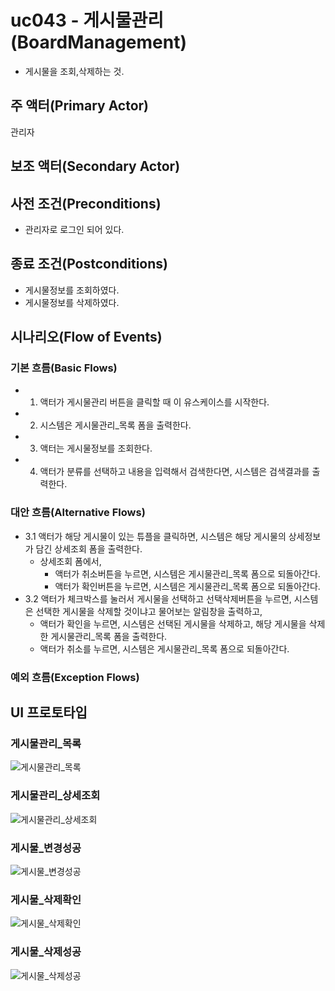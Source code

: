 # uc043 - 게시물관리(BoardManagement)
- 게시물을 조회,삭제하는 것.

## 주 액터(Primary Actor)
관리자

## 보조 액터(Secondary Actor)


## 사전 조건(Preconditions)
- 관리자로 로그인 되어 있다.

## 종료 조건(Postconditions)
- 게시물정보를 조회하였다.
- 게시물정보를 삭제하였다.

## 시나리오(Flow of Events)

### 기본 흐름(Basic Flows)

- 1. 액터가 게시물관리 버튼을 클릭할 때 이 유스케이스를 시작한다.
- 2. 시스템은 게시물관리_목록 폼을 출력한다.
- 3. 액터는 게시물정보를 조회한다.
- 4. 액터가 분류를 선택하고 내용을 입력해서 검색한다면, 시스템은 검색결과를 출력한다.


### 대안 흐름(Alternative Flows)

- 3.1 액터가 해당 게시물이 있는 튜플을 클릭하면, 시스템은 해당 게시물의 상세정보가 담긴 상세조회 폼을 출력한다.
    - 상세조회 폼에서,
        - 액터가 취소버튼을 누르면, 시스템은 게시물관리_목록 폼으로 되돌아간다.
        - 액터가 확인버튼을 누르면, 시스템은 게시물관리_목록 폼으로 되돌아간다.
- 3.2 액터가 체크박스를 눌러서 게시물을 선택하고 선택삭제버튼을 누르면, 시스템은 선택한 게시물을 삭제할 것이냐고 물어보는 알림창을 출력하고,
    - 액터가 확인을 누르면, 시스템은 선택된 게시물을 삭제하고, 해당 게시물을 삭제한 게시물관리_목록 폼을 출력한다.
    - 액터가 취소를 누르면, 시스템은 게시물관리_목록 폼으로 되돌아간다.


### 예외 흐름(Exception Flows)


## UI 프로토타입

### 게시물관리_목록
![게시물관리_목록](./images/uc043-list.jpg)

### 게시물관리_상세조회
![게시물관리_상세조회](./images/uc043-detail.jpg)

### 게시물_변경성공
![게시물_변경성공](./images/uc043-detail_success.jpg)

### 게시물_삭제확인
![게시물_삭제확인](./images/uc043-delete_check.jpg)

### 게시물_삭제성공
![게시물_삭제성공](./images/uc043-delete_success.jpg)
